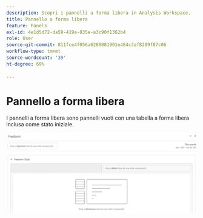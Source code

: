 ```yaml
---
description: Scopri i pannelli a forma libera in Analysis Workspace.
title: Pannello a forma libera
feature: Panels
exl-id: 4e1d5d72-da59-419a-835e-a3c90f1362b4
role: User
source-git-commit: 811fce4f056a6280081901e484c3af8209f87c06
workflow-type: tm+mt
source-wordcount: '39'
ht-degree: 69%

---
```


# Pannello a forma libera

I pannelli a forma libera sono pannelli vuoti con una tabella a forma libera inclusa come stato iniziale.

![Il pannello a forma libera predefinito che mostra un pannello vuoto con una tabella a forma libera.](assets/freeform-panel.png)
